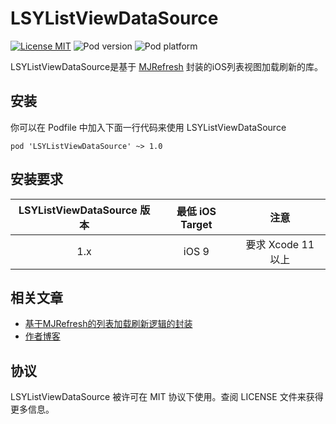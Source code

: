 # LSYListViewDataSource

[![License MIT](https://img.shields.io/cocoapods/l/LSYListViewDataSource)](https://www.apache.org/licenses/LICENSE-2.0.html)
![Pod version](https://img.shields.io/cocoapods/v/LSYListViewDataSource)
![Pod platform](https://img.shields.io/cocoapods/p/LSYListViewDataSource)


LSYListViewDataSource是基于 [MJRefresh][MJRefresh] 封装的iOS列表视图加载刷新的库。

## 安装

你可以在 Podfile 中加入下面一行代码来使用 LSYListViewDataSource

    pod 'LSYListViewDataSource' ~> 1.0

## 安装要求

| LSYListViewDataSource 版本 | 最低 iOS Target |        注意       |
| :-----------------------: | :------------: | :--------------: |
|            1.x            |     iOS 9      | 要求 Xcode 11 以上 |

## 相关文章

* [基于MJRefresh的列表加载刷新逻辑的封装](https://www.jianshu.com/p/57db3ac8556d)
* [作者博客](https://www.jianshu.com/u/e1fee33c72bc)

## 协议

LSYListViewDataSource 被许可在 MIT 协议下使用。查阅 LICENSE 文件来获得更多信息。

<!-- external links -->
[MJRefresh]:https://github.com/CoderMJLee/MJRefresh
